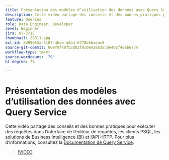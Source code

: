 ```yaml
---
title: Présentation des modèles d’utilisation des données avec Query Service
description: Cette vidéo partage des conseils et des bonnes pratiques pour exécuter des requêtes dans l’interface de l’éditeur de requêtes, les clients PSQL, les solutions de Business Intelligence (BI) et l’API HTTP.
feature: Queries
role: Data Engineer, Developer
level: Beginner
jira: KT-3715
thumbnail: 29811.jpg
exl-id: 8d99063a-5107-4bee-a0a4-6778b56aeac0
source-git-commit: 00ef0f40fb3d82f0c06428a35c0e402f46ab6774
workflow-type: tm+mt
source-wordcount: '79'
ht-degree: 7%

---
```


# Présentation des modèles d’utilisation des données avec Query Service

Cette vidéo partage des conseils et des bonnes pratiques pour exécuter des requêtes dans l’interface de l’éditeur de requêtes, les clients PSQL, les solutions de Business Intelligence (BI) et l’API HTTP. Pour plus d’informations, consultez la [Documentation de Query Service](https://experienceleague.adobe.com/docs/experience-platform/query/home.html?lang=fr).

>[!VIDEO](https://video.tv.adobe.com/v/29811?learn=on)
